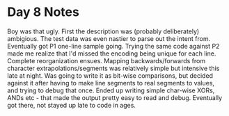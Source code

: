 # Day 8 Notes
Boy was that ugly.  First the description was (probably deliberately) ambigious.  The test data was even nastier to parse out the intent from.
Eventually got P1 one-line sample going.  Trying the same code against P2 made me realize that I'd missed the encoding being unique for each line.  Complete reorganization ensues.  Mapping backwards/forwards from character extrapolations/segments was relatively simple but intensive this late at night. Was going to write it as bit-wise comparisons, but decided against it after having to make line segments to real segments to values, and trying to debug that once.   Ended up writing simple char-wise XORs, ANDs etc - that made the output pretty easy to read and debug. Eventually got there, not stayed up late to code in ages.